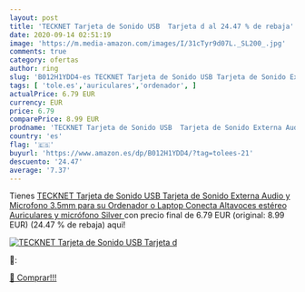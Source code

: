 ```yaml
---
layout: post
title: 'TECKNET Tarjeta de Sonido USB  Tarjeta d al 24.47 % de rebaja'
date: 2020-09-14 02:51:19
image: 'https://m.media-amazon.com/images/I/31cTyr9d07L._SL200_.jpg'
comments: true
category: ofertas
author: ring
slug: 'B012H1YDD4-es TECKNET Tarjeta de Sonido USB Tarjeta de Sonido Externa...'
tags: [ 'tole.es','auriculares','ordenador', ]
actualPrice: 6.79 EUR
currency: EUR
price: 6.79
comparePrice: 8.99 EUR
prodname: 'TECKNET Tarjeta de Sonido USB  Tarjeta de Sonido Externa Audio y Microfono 3.5mm para su Ordenador o Laptop Conecta Altavoces estéreo  Auriculares y micrófono  Silver '
country: 'es'
flag: '🇪🇸'
buyurl: 'https://www.amazon.es/dp/B012H1YDD4/?tag=tolees-21'
descuento: '24.47'
average: '7.37'
---
```


Tienes [TECKNET Tarjeta de Sonido USB  Tarjeta de Sonido Externa Audio y Microfono 3.5mm para su Ordenador o Laptop Conecta Altavoces estéreo  Auriculares y micrófono  Silver ](https://www.amazon.es/dp/B012H1YDD4/?tag=tolees-21) con precio final de  6.79 EUR (original: 8.99 EUR) (24.47 %  de rebaja) aqui!

[![TECKNET Tarjeta de Sonido USB  Tarjeta d](https://m.media-amazon.com/images/I/31cTyr9d07L._SL200_.jpg)](https://www.amazon.es/dp/B012H1YDD4/?tag=tolees-21)

🔎:


[🛒 Comprar!!!](https://www.amazon.es/dp/B012H1YDD4/?tag=tolees-21)

